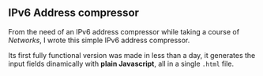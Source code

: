 ## IPv6 Address compressor
From the need of an IPv6 address compressor while taking a course of *Networks*, I wrote this simple IPv6 address compressor.

Its first fully functional version was made in less than a day, it generates the input fields dinamically with **plain Javascript**, all in a single `.html` file.
